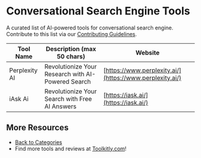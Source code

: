 # Conversational Search Engine Tools

A curated list of AI-powered tools for conversational search engine. Contribute to this list via our [Contributing Guidelines](../CONTRIBUTING.md).

| Tool Name | Description (max 50 chars) | Website |
|-----------|----------------------------|---------|
| Perplexity AI | Revolutionize Your Research with AI-Powered Search | [https://www.perplexity.ai/](https://www.perplexity.ai/) |
| iAsk Ai | Revolutionize Your Search with Free AI Answers | [https://iask.ai/](https://iask.ai/) |

## More Resources
- [Back to Categories](../README.md)
- Find more tools and reviews at [Toolkitly.com](https://toolkitly.com)!
